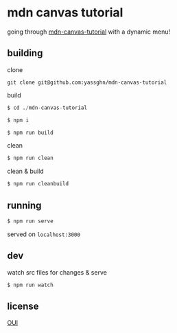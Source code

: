 # mdn canvas tutorial

going through [mdn-canvas-tutorial](https://developer.mozilla.org/en-US/docs/Web/API/Canvas_API/Tutorial) with a dynamic menu!

## building

clone

```gitignore
git clone git@github.com:yassghn/mdn-canvas-tutorial
```

build

```boo
$ cd ./mdn-canvas-tutorial

$ npm i

$ npm run build
```

clean

```boo
$ npm run clean
```

clean & build

```boo
$ npm run cleanbuild
```

## running

```boo
$ npm run serve
```

served on `localhost:3000`

## dev

watch src files for changes & serve

```boo
$ npm run watch
```

## license

[OUI](/license)
